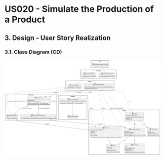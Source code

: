 # US020 - Simulate the Production of a Product

## 3. Design - User Story Realization

### 3.1. Class Diagram (CD)

![Class Diagram](svg/us020-class-diagram.svg)